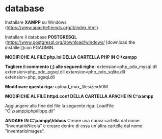 # database

Installare **XAMPP** su Windows (https://www.apachefriends.org/it/index.html).

Installare il database **POSTGRESQL** (https://www.postgresql.org/download/windows/ [download the installer])con PGADMIN. 

**MODIFICHE AL FILE php.ini DELLA CARTELLA PHP IN C:\xampp**

**Togliere il commento (;) alle seguenti righe:**
extension=php_pdo_mysql.dll
extension=php_pdo_pgsql.dll
extension=php_pdo_sqlite.dll
extension=php_pgsql.dll

**Modificare questa riga:**
upload_max_filesize=50M


**MODIFICHE AL FILE httpd.conf DELLA CARTELLA APACHE IN C:\xampp**

Aggiungere alla fine del file la seguente riga:
LoadFile "C:\xampp\php\libpq.dll"

**ANDARE IN C:\xampp\htdocs**
Creare una nuova cartella dal nome "InventarioNicola" e creare dentro di essa un'altra cartella dal nome "inventarioImages".